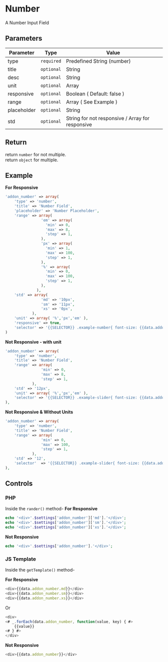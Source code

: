 
# Number
A Number Input Field

## Parameters
Parameter | Type | Value
--- | --- | ---
type | `required` | Predefined String (number)
title | `optional` | String
desc | `optional` | String
unit | `optional` | Array
responsive | `optional` | Boolean ( Default: false )
range | `optional` | Array ( See Example  )
placeholder | `optional` | String
std | `optional` | String for not responsive / Array for responsive 


## Return
return `number` for not multiple.  
return `object` for multiple.

## Example
**For Responsive**
```php
'addon_number' => array(
    'type' => 'number',
    'title' => 'Number Field',
    'placeholder' => 'Number Placeholder',
    'range' => array(
                'em' => array(
                  'min' => 0,
                  'max' => 8,
                  'step' => 1,
                ),
                'px' => array(
                  'min' => 1,
                  'max' => 100,
                  'step' => 1,
                ),
                '%' => array(
                  'min' => 0,
                  'max' => 100,
                  'step' => 1,
                ),
              ),
    'std' => array(
                'md' => '10px',
                'sm' => '11px',
                'xs' => '0px',
            ),
    'unit' => array( '%','px','em' ),
    'responsive' => true,
    'selector' => '{{SELECTOR}} .example-number{ font-size: {{data.addon_number}}; }'
)
```


**Not Responsive - with unit**
```php
'addon_number' => array(
    'type' => 'number',
    'title' => 'Number Field',
    'range' => array(
                'min' => 0,
                'max' => 8,
                'step' => 1,
            ),
    'std' => '12px',
    'unit' => array( '%','px','em' ),
    'selector' => '{{SELECTOR}} .example-slider{ font-size: {{data.addon_number}}; }'
),
```

**Not Responsive & Without Units**
```php
'addon_number' => array(
    'type' => 'number',
    'title' => 'Number Field',
    'range' => array(
                'min' => 0,
                'max' => 100,
                'step' => 1,
            ),
    'std' => '12',
    'selector' 	=> '{{SELECTOR}} .example-slider{ font-size: {{data.addon_number}}px; }'
),
```

## Controls
### PHP
Inside the `rander()` method-
**For Responsive**
```php
echo '<div>'.$settings['addon_number']['md'].'</div>';
echo '<div>'.$settings['addon_number']['sm'].'</div>';
echo '<div>'.$settings['addon_number']['xs'].'</div>';
```

**Not Responsive** 
```php
echo '<div>'.$settings['addon_number'].'</div>';
```

### JS Template
Inside the `getTemplate()` method-

**For Responsive**
```js
<div>{{data.addon_number.md}}</div>
<div>{{data.addon_number.sm}}</div>
<div>{{data.addon_number.xs}}</div>

```
Or
```js
<div>
<# _.forEach(data.addon_number, function(value, key) { #>
    {{value}}
<# } #>
</div>

```

**Not Responsive** 
```js
<div>{{data.addon_number}}</div>

```
